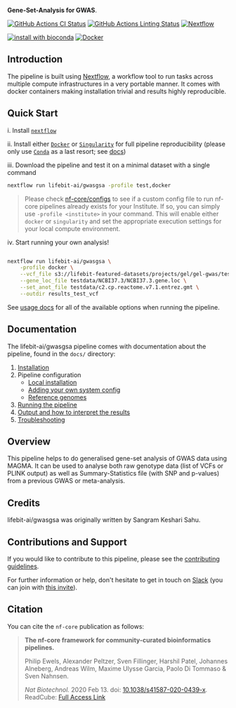 
**Gene-Set-Analysis for GWAS**.

[![GitHub Actions CI Status](https://github.com/lifebit-ai/gwasgsa/workflows/nf-core%20CI/badge.svg)](https://github.com/lifebit-ai/gwasgsa/actions)
[![GitHub Actions Linting Status](https://github.com/lifebit-ai/gwasgsa/workflows/nf-core%20linting/badge.svg)](https://github.com/lifebit-ai/gwasgsa/actions)
[![Nextflow](https://img.shields.io/badge/nextflow-%E2%89%A519.10.0-brightgreen.svg)](https://www.nextflow.io/)

[![install with bioconda](https://img.shields.io/badge/install%20with-bioconda-brightgreen.svg)](http://bioconda.github.io/)
[![Docker](https://img.shields.io/docker/automated/lifebitai/gwasgsa.svg)](https://hub.docker.com/r/lifebitai/gwasgsa)

## Introduction

The pipeline is built using [Nextflow](https://www.nextflow.io), a workflow tool to run tasks across multiple compute infrastructures in a very portable manner. It comes with docker containers making installation trivial and results highly reproducible.

## Quick Start

i. Install [`nextflow`](https://nf-co.re/usage/installation)

ii. Install either [`Docker`](https://docs.docker.com/engine/installation/) or [`Singularity`](https://www.sylabs.io/guides/3.0/user-guide/) for full pipeline reproducibility (please only use [`Conda`](https://conda.io/miniconda.html) as a last resort; see [docs](https://nf-co.re/usage/configuration#basic-configuration-profiles))

iii. Download the pipeline and test it on a minimal dataset with a single command

```bash
nextflow run lifebit-ai/gwasgsa -profile test,docker
```

> Please check [nf-core/configs](https://github.com/nf-core/configs#documentation) to see if a custom config file to run nf-core pipelines already exists for your Institute. If so, you can simply use `-profile <institute>` in your command. This will enable either `docker` or `singularity` and set the appropriate execution settings for your local compute environment.

iv. Start running your own analysis!

<!-- TODO nf-core: Update the default command above used to run the pipeline -->

```bash

nextflow run lifebit-ai/gwasgsa \
    -profile docker \
    --vcf_file s3://lifebit-featured-datasets/projects/gel/gel-gwas/testdata/vcfs.csv \
    --gene_loc_file testdata/NCBI37.3/NCBI37.3.gene.loc \
    --set_anot_file testdata/c2.cp.reactome.v7.1.entrez.gmt \
    --outdir results_test_vcf
```

See [usage docs](docs/usage.md) for all of the available options when running the pipeline.

## Documentation

The lifebit-ai/gwasgsa pipeline comes with documentation about the pipeline, found in the `docs/` directory:

1. [Installation](https://nf-co.re/usage/installation)
2. Pipeline configuration
    * [Local installation](https://nf-co.re/usage/local_installation)
    * [Adding your own system config](https://nf-co.re/usage/adding_own_config)
    * [Reference genomes](https://nf-co.re/usage/reference_genomes)
3. [Running the pipeline](docs/usage.md)
4. [Output and how to interpret the results](docs/output.md)
5. [Troubleshooting](https://nf-co.re/usage/troubleshooting)

## Overview

This pipeline helps to do generalised gene-set analysis of GWAS data using MAGMA. It can be used to analyse both raw genotype data (list of VCFs or PLINK output) as well as Summary-Statistics file (with SNP and p-values) from a previous GWAS or meta-analysis.

## Credits

lifebit-ai/gwasgsa was originally written by Sangram Keshari Sahu.

## Contributions and Support

If you would like to contribute to this pipeline, please see the [contributing guidelines](.github/CONTRIBUTING.md).

For further information or help, don't hesitate to get in touch on [Slack](https://nfcore.slack.com/channels/gwasgsa) (you can join with [this invite](https://nf-co.re/join/slack)).

## Citation

<!-- TODO nf-core: Add citation for pipeline after first release. Uncomment lines below and update Zenodo doi. -->
<!-- If you use  lifebit-ai/gwasgsa for your analysis, please cite it using the following doi: [10.5281/zenodo.XXXXXX](https://doi.org/10.5281/zenodo.XXXXXX) -->

You can cite the `nf-core` publication as follows:

> **The nf-core framework for community-curated bioinformatics pipelines.**
>
> Philip Ewels, Alexander Peltzer, Sven Fillinger, Harshil Patel, Johannes Alneberg, Andreas Wilm, Maxime Ulysse Garcia, Paolo Di Tommaso & Sven Nahnsen.
>
> _Nat Biotechnol._ 2020 Feb 13. doi: [10.1038/s41587-020-0439-x](https://dx.doi.org/10.1038/s41587-020-0439-x).  
> ReadCube: [Full Access Link](https://rdcu.be/b1GjZ)
